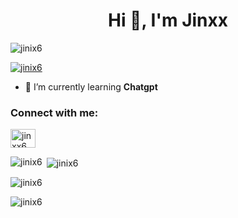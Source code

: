 <h1 align="center">Hi 👋, I'm Jinxx</h1>


<p align="left"> <img src="https://komarev.com/ghpvc/?username=jinix6&label=Profile%20views&color=0e75b6&style=flat" alt="jinix6" /> </p>

<p align="left"> <a href="https://github.com/ryo-ma/github-profile-trophy"><img src="https://github-profile-trophy.vercel.app/?username=jinix6" alt="jinix6" /></a> </p>

- 🌱 I’m currently learning **Chatgpt**

<h3 align="left">Connect with me:</h3>
<p align="left">
<a href="https://instagram.com/jinxx6_6" target="blank"><img align="center" src="https://raw.githubusercontent.com/rahuldkjain/github-profile-readme-generator/master/src/images/icons/Social/instagram.svg" alt="jinxx6_6" height="30" width="40" /></a>
</p>

<p><img align="left" src="https://github-readme-stats.vercel.app/api/top-langs?username=jinix6&show_icons=true&locale=en&layout=compact" alt="jinix6" /></p>

<p>&nbsp;<img align="center" src="https://github-readme-stats.vercel.app/api?username=jinix6&show_icons=true&locale=en" alt="jinix6" /></p>

<p><img align="center" src="https://github-readme-streak-stats.herokuapp.com/?user=jinix6&" alt="jinix6" /></p>



<p><img align="center" src="https://raw.githubusercontent.com/Tarikul-Islam-Anik/Telegram-Animated-Emojis/main/Smileys/Alien%20Monster.webp" alt="jinix6" /></p>
